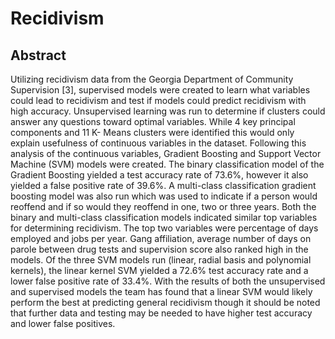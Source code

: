 # Recidivism

## Abstract
Utilizing recidivism data from the Georgia Department of Community Supervision [3],
supervised models were created to learn what variables could lead to recidivism and test if models
could predict recidivism with high accuracy. Unsupervised learning was run to determine if clusters
could answer any questions toward optimal variables. While 4 key principal components and 11 K-
Means clusters were identified this would only explain usefulness of continuous variables in the
dataset. Following this analysis of the continuous variables, Gradient Boosting and Support Vector
Machine (SVM) models were created. The binary classification model of the Gradient Boosting
yielded a test accuracy rate of 73.6%, however it also yielded a false positive rate of 39.6%. A
multi-class classification gradient boosting model was also run which was used to indicate if a
person would reoffend and if so would they reoffend in one, two or three years. Both the binary and
multi-class classification models indicated similar top variables for determining recidivism. The top
two variables were percentage of days employed and jobs per year. Gang affiliation, average
number of days on parole between drug tests and supervision score also ranked high in the
models. Of the three SVM models run (linear, radial basis and polynomial kernels), the linear
kernel SVM yielded a 72.6% test accuracy rate and a lower false positive rate of 33.4%. With the
results of both the unsupervised and supervised models the team has found that a linear SVM
would likely perform the best at predicting general recidivism though it should be noted that further
data and testing may be needed to have higher test accuracy and lower false positives.

